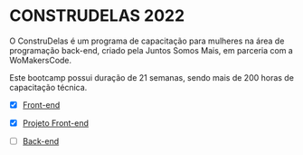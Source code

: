 # CONSTRUDELAS 2022

O ConstruDelas é um programa de capacitação para mulheres na área de programação back-end, criado pela Juntos Somos Mais, em parceria com a WoMakersCode.

Este bootcamp possui duração de 21 semanas, sendo mais de 200 horas de capacitação técnica.

- [x] [Front-end](./ementa-frontend.md)

- [x] [Projeto Front-end](https://github.com/iW90/azavital)

- [ ] [Back-end](./ementa-backend.md)